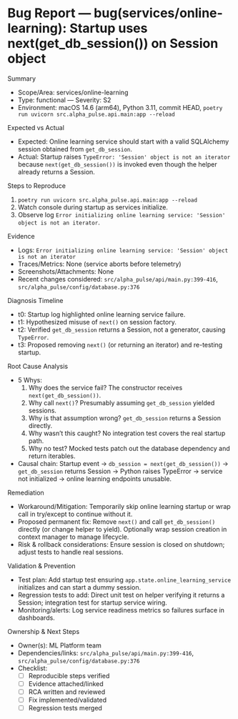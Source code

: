 # Bug Report — bug(services/online-learning): Startup uses next(get_db_session()) on Session object

Summary
- Scope/Area: services/online-learning
- Type: functional — Severity: S2
- Environment: macOS 14.6 (arm64), Python 3.11, commit HEAD, `poetry run uvicorn src.alpha_pulse.api.main:app --reload`

Expected vs Actual
- Expected: Online learning service should start with a valid SQLAlchemy session obtained from `get_db_session`.
- Actual: Startup raises `TypeError: 'Session' object is not an iterator` because `next(get_db_session())` is invoked even though the helper already returns a Session.

Steps to Reproduce
1. `poetry run uvicorn src.alpha_pulse.api.main:app --reload`
2. Watch console during startup as services initialize.
3. Observe log `Error initializing online learning service: 'Session' object is not an iterator`.

Evidence
- Logs: `Error initializing online learning service: 'Session' object is not an iterator`
- Traces/Metrics: None (service aborts before telemetry)
- Screenshots/Attachments: None
- Recent changes considered: `src/alpha_pulse/api/main.py:399-416`, `src/alpha_pulse/config/database.py:376`

Diagnosis Timeline
- t0: Startup log highlighted online learning service failure.
- t1: Hypothesized misuse of `next()` on session factory.
- t2: Verified `get_db_session` returns a Session, not a generator, causing `TypeError`.
- t3: Proposed removing `next()` (or returning an iterator) and re-testing startup.

Root Cause Analysis
- 5 Whys:
  1. Why does the service fail? The constructor receives `next(get_db_session())`.
  2. Why call `next()`? Presumably assuming `get_db_session` yielded sessions.
  3. Why is that assumption wrong? `get_db_session` returns a Session directly.
  4. Why wasn’t this caught? No integration test covers the real startup path.
  5. Why no test? Mocked tests patch out the database dependency and return iterables.
- Causal chain: Startup event → `db_session = next(get_db_session())` → `get_db_session` returns Session → Python raises TypeError → service not initialized → online learning endpoints unusable.

Remediation
- Workaround/Mitigation: Temporarily skip online learning startup or wrap call in try/except to continue without it.
- Proposed permanent fix: Remove `next()` and call `get_db_session()` directly (or change helper to yield). Optionally wrap session creation in context manager to manage lifecycle.
- Risk & rollback considerations: Ensure session is closed on shutdown; adjust tests to handle real sessions.

Validation & Prevention
- Test plan: Add startup test ensuring `app.state.online_learning_service` initializes and can start a dummy session.
- Regression tests to add: Direct unit test on helper verifying it returns a Session; integration test for startup service wiring.
- Monitoring/alerts: Log service readiness metrics so failures surface in dashboards.

Ownership & Next Steps
- Owner(s): ML Platform team
- Dependencies/links: `src/alpha_pulse/api/main.py:399-416`, `src/alpha_pulse/config/database.py:376`
- Checklist:
  - [ ] Reproducible steps verified
  - [ ] Evidence attached/linked
  - [ ] RCA written and reviewed
  - [ ] Fix implemented/validated
  - [ ] Regression tests merged
